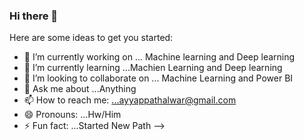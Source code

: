 ### Hi there 👋



Here are some ideas to get you started:

- 🔭 I’m currently working on ... Machine learning and Deep learning
- 🌱 I’m currently learning ...Machien Learning and Deep learning
- 👯 I’m looking to collaborate on ... Machine Learning and Power BI
- 💬 Ask me about ...Anything
- 📫 How to reach me: ...ayyappathalwar@gmail.com  
- 😄 Pronouns: ...Hw/Him
- ⚡ Fun fact: ...Started New Path
-->
